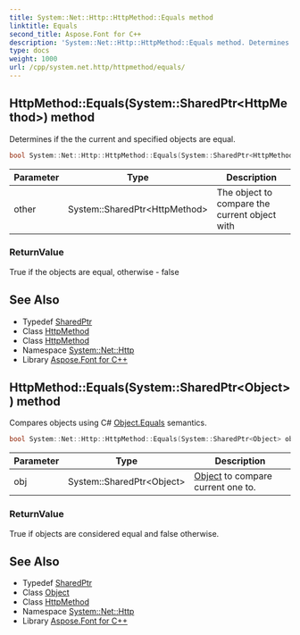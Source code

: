 ```yaml
---
title: System::Net::Http::HttpMethod::Equals method
linktitle: Equals
second_title: Aspose.Font for C++
description: 'System::Net::Http::HttpMethod::Equals method. Determines if the the current and specified objects are equal in C++.'
type: docs
weight: 1000
url: /cpp/system.net.http/httpmethod/equals/
---
```

## HttpMethod::Equals(System::SharedPtr\<HttpMethod\>) method


Determines if the the current and specified objects are equal.

```cpp
bool System::Net::Http::HttpMethod::Equals(System::SharedPtr<HttpMethod> other) override
```


| Parameter | Type | Description |
| --- | --- | --- |
| other | System::SharedPtr\<HttpMethod\> | The object to compare the current object with |

### ReturnValue

True if the objects are equal, otherwise - false

## See Also

* Typedef [SharedPtr](../../../system/sharedptr/)
* Class [HttpMethod](../)
* Class [HttpMethod](../)
* Namespace [System::Net::Http](../../)
* Library [Aspose.Font for C++](../../../)
## HttpMethod::Equals(System::SharedPtr\<Object\>) method


Compares objects using C# [Object.Equals](../../../system/object/equals/) semantics.

```cpp
bool System::Net::Http::HttpMethod::Equals(System::SharedPtr<Object> obj) override
```


| Parameter | Type | Description |
| --- | --- | --- |
| obj | System::SharedPtr\<Object\> | [Object](../../../system/object/) to compare current one to. |

### ReturnValue

True if objects are considered equal and false otherwise.

## See Also

* Typedef [SharedPtr](../../../system/sharedptr/)
* Class [Object](../../../system/object/)
* Class [HttpMethod](../)
* Namespace [System::Net::Http](../../)
* Library [Aspose.Font for C++](../../../)
